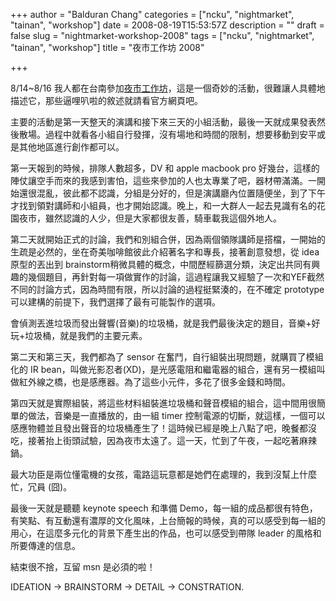 +++
author = "Balduran Chang"
categories = ["ncku", "nightmarket", "tainan", "workshop"]
date = 2008-08-19T15:53:57Z
description = ""
draft = false
slug = "nightmarket-workshop-2008"
tags = ["ncku", "nightmarket", "tainan", "workshop"]
title = "夜市工作坊 2008"

+++


8/14~8/16 我人都在台南參加[夜市工作坊](http://www.nightmarket.org/2008/index.html)，這是一個奇妙的活動，很難讓人具體地描述它，那些逼哩叭啦的敘述就請看官方網頁吧。

主要的活動是第一天整天的演講和接下來三天的小組活動，最後一天就成果發表然後散場。過程中就看各小組自行發揮，沒有場地和時間的限制，想要移動到安平或是其他地區進行創作都可以。

第一天報到的時候，排隊人數超多，DV 和 apple macbook pro 好幾台，這樣的陣仗讓空手而來的我感到害怕，這些來參加的人也太專業了吧，器材帶滿滿。一開始還很混亂，彼此都不認識，分組是分好的，但是演講廳內位置隨便坐，到了下午才找到領對講師和小組員，也才開始認識。晚上，和一大群人一起去見識有名的花園夜市，雖然認識的人少，但是大家都很友善，騎車載我這個外地人。

第二天就開始正式的討論，我們和別組合併，因為兩個領隊講師是搭檔，一開始的生疏是必然的，坐在奇美咖啡館彼此介紹著名字和專長，接著創意發想，從 idea 原型的丟出到 brainstorm稍微具體的概念，中間歷經篩選分類，決定出共同有興趣的幾個題目，再針對每一項做實作的討論，這過程讓我又經驗了一次和YEF截然不同的討論方式，因為時間有限，所以討論的過程挺緊湊的，在不確定 prototype 可以建構的前提下，我們選擇了最有可能製作的選項。

會偵測丟進垃圾而發出聲響(音樂)的垃圾桶，就是我們最後決定的題目，音樂+好玩+垃圾桶，就是我們的主要元素。

第二天和第三天，我們都為了 sensor 在奮鬥，自行組裝出現問題，就購買了模組化的 IR bean，叫做光影忍者(XD)，是光感電阻和繼電器的組合，還有另一模組叫做紅外線之橋，也是感應器。為了這些小元件，多花了很多金錢和時間。

第四天就是實際組裝，將這些材料組裝進垃圾桶和聲音模組的組合，這中間用很簡單的做法，音樂是一直播放的，由一組 timer 控制電源的切斷，就這樣，一個可以感應物體並且發出聲音的垃圾桶產生了！這時候已經是晚上八點了吧，晚餐都沒吃，接著抬上街頭試驗，因為夜市太遠了。這一天，忙到了午夜，一起吃著麻辣鍋。

最大功臣是兩位懂電機的女孩，電路這玩意都是她們在處理的，我到沒幫上什麼忙，冗員 (囧)。

最後一天就是聽聽 keynote speech 和準備 Demo，每一組的成品都很有特色，有笑點、有互動還有濃厚的文化風味，上台簡報的時候，真的可以感受到每一組的用心，在這麼多元化的背景下產生出的作品，也可以感受到帶隊 leader 的風格和所要傳達的信息。

結束很不捨，互留 msn 是必須的啦！

IDEATION -> BRAINSTORM -> DETAIL -> CONSTRATION.

